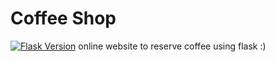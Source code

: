 # Coffee Shop
[![Flask Version](https://img.shields.io/badge/flask-2.2.2-brightgreen.svg)](https://flask.palletsprojects.com)
online website to reserve coffee
using flask :)
